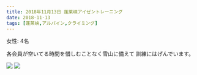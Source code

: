 ```yaml
---
title: 2018年11月13日 蓬莱峡アイゼントレーニング
date: 2018-11-13
tags: [蓬莱峡,アルパイン,クライミング]
---
```


女性: 4名

各会員が空いてる時間を惜しむことなく雪山に備えて
訓練にはげんでいます。

![](/2018/11/13/20181113/1.jpg)
![](/2018/11/13/20181113/2.jpg)

